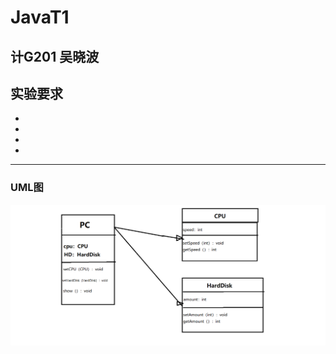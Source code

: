 # JavaT1

## 计G201 吴晓波

## 实验要求
+
+
+
+

---
### UML图

![](https://github.com/INHOPEKEEP/JavaT1/blob/main/picture/11.png)



